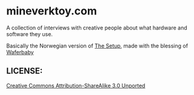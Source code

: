 # mineverktoy.com

A collection of interviews with creative people about what 
hardware and software they use. 

Basically the Norwegian version of 
[The Setup](http://usesthis.com), made with the blessing of [Waferbaby](http://github.com/waferbaby)


## LICENSE:

[Creative Commons Attribution-ShareAlike 3.0 Unported](http://creativecommons.org/licenses/by-sa/3.0/)

